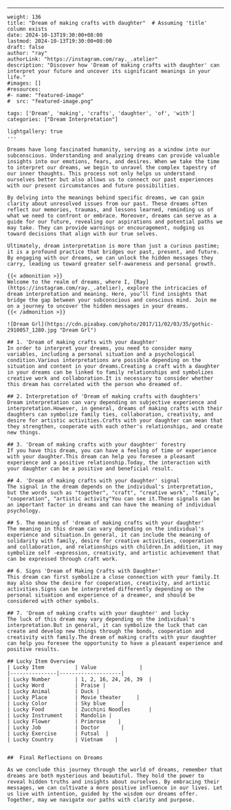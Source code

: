 ---
    weight: 136
    title: "Dream of making crafts with daughter"  # Assuming 'title' column exists
    date: 2024-10-13T19:30:00+08:00
    lastmod: 2024-10-13T19:30:00+08:00
    draft: false
    author: "ray"
    authorLink: "https://instagram.com/ray._.atelier"
    description: "Discover how 'Dream of making crafts with daughter' can interpret your future and uncover its significant meanings in your life."
    #images: []
    #resources:
    #- name: "featured-image"
    #  src: "featured-image.png"
    
    tags: ['Dream', 'making', 'crafts', 'daughter', 'of', 'with']
    categories: ["Dream Interpretation"]
    
    lightgallery: true
    ---
    
    Dreams have long fascinated humanity, serving as a window into our subconscious. Understanding and analyzing dreams can provide valuable insights into our emotions, fears, and desires. When we take the time to interpret our dreams, we begin to unravel the complex tapestry of our inner thoughts. This process not only helps us understand ourselves better but also allows us to connect our past experiences with our present circumstances and future possibilities.
    
    By delving into the meanings behind specific dreams, we can gain clarity about unresolved issues from our past. These dreams often reflect our memories, traumas, and lessons learned, reminding us of what we need to confront or embrace. Moreover, dreams can serve as a guide for our future, revealing our aspirations and potential paths we may take. They can provide warnings or encouragement, nudging us toward decisions that align with our true selves.
    
    Ultimately, dream interpretation is more than just a curious pastime; it is a profound practice that bridges our past, present, and future. By engaging with our dreams, we can unlock the hidden messages they carry, leading us toward greater self-awareness and personal growth.
    
    {{< admonition >}}
    Welcome to the realm of dreams, where I, [Ray](https://instagram.com/ray._.atelier), explore the intricacies of dream interpretation and meaning. Here, you’ll find insights that bridge the gap between your subconscious and conscious mind. Join me on a journey to uncover the hidden messages in your dreams.
    {{< /admonition >}}
    
    ![Dream Grl](https://cdn.pixabay.com/photo/2017/11/02/03/35/gothic-2910057_1280.jpg "Dream Grl")
    
    ## 1. 'Dream of making crafts with your daughter'
    In order to interpret your dreams, you need to consider many variables, including a personal situation and a psychological condition.Various interpretations are possible depending on the situation and content in your dreams.Creating a craft with a daughter in your dreams can be linked to family relationships and symbolizes creative work and collaboration.It is necessary to consider whether this dream has correlated with the person who dreamed of.
    
    ## 2. Interpretation of 'Dream of making crafts with daughters'
    Dream interpretation can vary depending on subjective experience and interpretation.However, in general, dreams of making crafts with their daughters can symbolize family ties, collaboration, creativity, and desire for artistic activities.Crafts with your daughter can mean that they strengthen, cooperate with each other's relationships, and create new things.
    
    ## 3. 'Dream of making crafts with your daughter' forestry
    If you have this dream, you can have a feeling of time or experience with your daughter.This dream can help you foresee a pleasant experience and a positive relationship.Today, the interaction with your daughter can be a positive and beneficial result.
    
    ## 4. 'Dream of making crafts with your daughter' signal
    The signal in the dream depends on the individual's interpretation, but the words such as "together", "craft", "creative work", "family", "cooperation", "artistic activity"You can see it.These signals can be an important factor in dreams and can have the meaning of individual psychology.
    
    ## 5. The meaning of 'dream of making crafts with your daughter'
    The meaning in this dream can vary depending on the individual's experience and situation.In general, it can include the meaning of solidarity with family, desire for creative activities, cooperation and collaboration, and relationships with children.In addition, it may symbolize self -expression, creativity, and artistic achievement that can be expressed through craft work.
    
    ## 6. Signs 'Dream of Making Crafts with Daughter'
    This dream can first symbolize a close connection with your family.It may also show the desire for cooperation, creativity, and artistic activities.Signs can be interpreted differently depending on the personal situation and experience of a dreamer, and should be considered with other symbols.
    
    ## 7. 'Dream of making crafts with your daughter' and lucky
    The luck of this dream may vary depending on the individual's interpretation.But in general, it can symbolize the luck that can create and develop new things through the bonds, cooperation and creativity with family.The dream of making crafts with your daughter can help you foresee the opportunity to have a pleasant experience and positive results.
    
    ## Lucky Item Overview
    | Lucky Item          | Value              |
    |---------------|--------------------|
    | Lucky Number        | 1, 2, 16, 24, 26, 39  |
    | Lucky Word          | Praise |
    | Lucky Animal        | Duck |
    | Lucky Place         | Movie theater     |
    | Lucky Color         | Sky blue     |
    | Lucky Food          | Zucchini Noodles      |
    | Lucky Instrument    | Mandolin |
    | Lucky Flower        | Primrose    |
    | Lucky Job           | Doctor       |
    | Lucky Exercise      | Futsal  |
    | Lucky Country       | Vietnam    |
    
    
    ##  Final Reflections on Dreams
    
    As we conclude this journey through the world of dreams, remember that dreams are both mysterious and beautiful. They hold the power to reveal hidden truths and insights about ourselves. By embracing their messages, we can cultivate a more positive influence in our lives. Let us live with intention, guided by the wisdom our dreams offer. Together, may we navigate our paths with clarity and purpose.
    